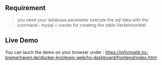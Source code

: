 ## Requirement
> you need your database parameter
> execute the sql data with the command : *mysql < create* for creating the table Verkehrsmittel


## Live Demo 
You can lauch the demo on your browser under : https://informatik.hs-bremerhaven.de/docker-knzilewis-web/hs-dashboard/frontend/index.html
